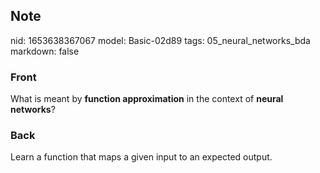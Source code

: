 ## Note
nid: 1653638367067
model: Basic-02d89
tags: 05_neural_networks_bda
markdown: false

### Front
What is meant by <b>function approximation</b> in the context of <b>neural networks</b>?

### Back
Learn a function that maps a given input to an expected output.
